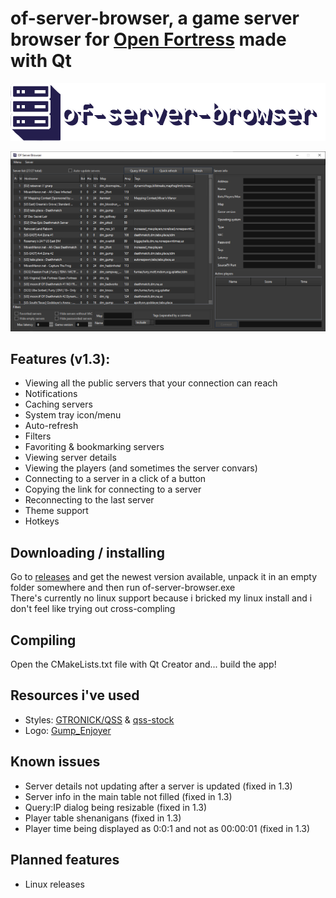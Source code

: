 # of-server-browser, a game server browser for [Open Fortress](https://openfortress.fun) made with Qt
![big logo mmm](https://github.com/TheRatest/of-server-browser/blob/master/icon/biglogo.png)

![preview](https://github.com/TheRatest/of-server-browser/blob/master/icon/preview.png)

## Features (v1.3):
- Viewing all the public servers that your connection can reach
- Notifications
- Caching servers
- System tray icon/menu
- Auto-refresh
- Filters
- Favoriting & bookmarking servers
- Viewing server details
- Viewing the players (and sometimes the server convars)
- Connecting to a server in a click of a button
- Copying the link for connecting to a server
- Reconnecting to the last server
- Theme support
- Hotkeys

## Downloading / installing
Go to [releases](https://github.com/TheRatest/of-server-browser/releases/) and get the newest version available, unpack it in an empty folder somewhere and then run of-server-browser.exe  
There's currently no linux support because i bricked my linux install and i don't feel like trying out cross-compling

## Compiling
Open the CMakeLists.txt file with Qt Creator and... build the app!

## Resources i've used
- Styles: [GTRONICK/QSS](https://github.com/GTRONICK/QSS) & [qss-stock](http://qss-stock.devsecstudio.com/)
- Logo: [Gump_Enjoyer](https://steamcommunity.com/profiles/76561198201233559)

## Known issues
- Server details not updating after a server is updated (fixed in 1.3)
- Server info in the main table not filled (fixed in 1.3)
- Query:IP dialog being resizable (fixed in 1.3)
- Player table shenanigans (fixed in 1.3)
- Player time being displayed as 0:0:1 and not as 00:00:01 (fixed in 1.3)

## Planned features
- Linux releases

